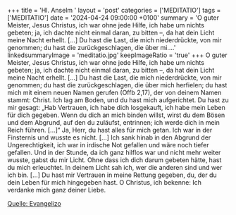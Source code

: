 +++
title = 'Hl. Anselm  '
layout = 'post'
categories = ['MEDITATIO']
tags = ['MEDITATIO']
date = '2024-04-24 09:00:00 +0100'
summary = 'O guter Meister, Jesus Christus, ich war ohne jede Hilfe, ich habe um nichts gebeten; ja, ich dachte nicht einmal daran, zu bitten –, da hat dein Licht meine Nacht erhellt. [...] Du hast die Last, die mich niederdrückte, von mir genommen; du hast die zurückgeschlagen, die über mi....'
linkedsummaryImage = 'meditatio.jpg'
keepImageRatio = 'true'
+++
    O guter Meister, Jesus Christus, ich war ohne jede Hilfe, ich habe um nichts gebeten; ja, ich dachte nicht einmal daran, zu bitten –, da hat dein Licht meine Nacht erhellt. [...] Du hast die Last, die mich niederdrückte, von mir genommen; du hast die zurückgeschlagen, die über mich herfielen; du hast mich mit einem neuen Namen gerufen (Offb 2,17), der von deinem Namen stammt: Christ.<!--more--> Ich lag am Boden, und du hast mich aufgerichtet. Du hast zu mir gesagt: „Hab Vertrauen, ich habe dich losgekauft, ich habe mein Leben für dich gegeben. Wenn du dich an mich binden willst, wirst du dem Bösen und dem Abgrund, auf den du zuläufst, entrinnen; ich werde dich in mein Reich führen. [...]“
Ja, Herr, du hast alles für mich getan. Ich war in der Finsternis und wusste es nicht. [...] Ich sank hinab in den Abgrund der Ungerechtigkeit, ich war in irdische Not gefallen und wäre noch tiefer gefallen. Und in der Stunde, da ich ganz hilflos war und nicht mehr weiter wusste, gabst du mir Licht. Ohne dass ich dich darum gebeten hätte, hast du mich erleuchtet. In deinem Licht sah ich, wer die anderen sind und wer ich bin. [...] Du hast mir Vertrauen in meine Rettung gegeben, du, der du dein Leben für mich hingegeben hast. O Christus, ich bekenne: Ich verdanke mich ganz deiner Liebe.


[Quelle: Evangelizo](https://evangeliumtagfuertag.org/DE/gospel)
